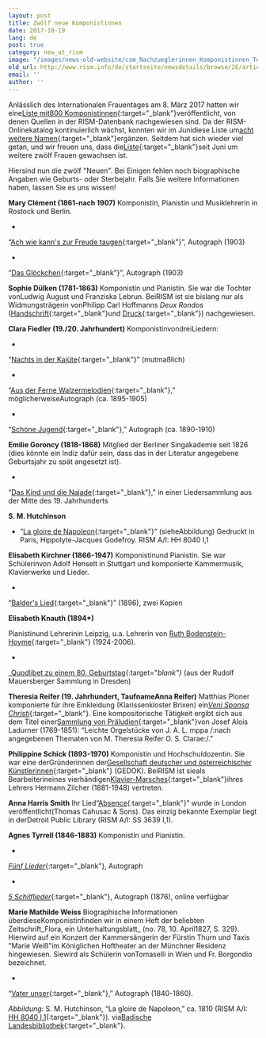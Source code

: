 ```yaml
---
layout: post
title: Zwölf neue Komponistinnen
date: 2017-10-19
lang: de
post: true
category: new_at_rism
image: "/images/news-old-website/csm_Nachzueglerinnen_Komponistinnen_Teil_II_bddc348214.jpg"
old_url: http://www.rism.info/de/startseite/newsdetails/browse/26/article/64/twelve-more-women-composers.html
email: ''
author: ''
---
```


Anlässlich des Internationalen Frauentages am 8. März 2017 hatten wir eine[Liste mit800 Komponistinnen](/events/2017/03/08/international-womens-day-women-composers-in.html){:target="_blank"}veröffentlicht, von denen Quellen in der RISM-Datenbank nachgewiesen sind. Da der RISM-Onlinekatalog kontinuierlich wächst, konnten wir im Junidiese Liste um[acht weitere Namen](/new_at_rism/2017/06/29/eight-more-women-composers.html){:target="_blank"}ergänzen. Seitdem hat sich wieder viel getan, und wir freuen uns, dass die[Liste](https://docs.google.com/spreadsheets/d/1CsgG08vTu8wL8_K7EDNMlJ7QG904qEwy4vpkvrPBp6g){:target="_blank"}seit Juni um weitere zwölf Frauen gewachsen ist.

Hiersind nun die zwölf "Neuen". Bei Einigen fehlen noch biographische Angaben wie Geburts- oder Sterbejahr. Falls Sie weitere Informationen haben, lassen Sie es uns wissen!

**Mary Clément (1861-nach 1907)**
Komponistin, Pianistin und Musiklehrerin in Rostock und Berlin.

-

“[Ach wie kann's zur Freude taugen](https://opac.rism.info/search?id=1001021061){:target="_blank"}”, Autograph (1903)

-

“[Das Glöckchen](https://opac.rism.info/search?id=1001021064){:target="_blank"}”, Autograph (1903)

**Sophie Dülken (1781-1863)**
Komponistin und Pianistin. Sie war die Tochter vonLudwig August und Franziska Lebrun. BeiRISM ist sie bislang nur als Widmungsträgerin vonPhilipp Carl Hoffmanns _Deux Rondos_ ([Handschrift](https://opac.rism.info/search?id=452018997&Language=en){:target="_blank"}und [Druck](https://opac.rism.info/search?id=00000990029850&Language=en){:target="_blank"}) nachgewiesen.

**Clara Fiedler (19./20. Jahrhundert)**
KomponistinvondreiLiedern:

-

“[Nachts in der Kajüte](https://opac.rism.info/search?id=452017397&Language=en){:target="_blank"}” (mutmaßlich)

-

“[Aus der Ferne Walzermelodien](https://opac.rism.info/search?id=1001020102&Language=en){:target="_blank"},” möglicherweiseAutograph (ca. 1895-1905)

-

“[Schöne Jugend](https://opac.rism.info/search?id=1001021228&Language=en){:target="_blank"},” Autograph (ca. 1890-1910)


**Emilie Goroncy (1818-1868)**
Mitglied der Berliner Singakademie seit 1826 (dies könnte ein Indiz dafür sein, dass das in der Literatur angegebene Geburtsjahr zu spät angesetzt ist).

-

“[Das Kind und die Najade](https://opac.rism.info/search?id=1001016121&Language=en){:target="_blank"},” in einer Liedersammlung aus der Mitte des 19. Jahrhunderts

**S. M. Hutchinson**

- “[La gloire de Napoleon](https://opac.rism.info/search?id=00000991021170&Language=en){:target="_blank"}” (sieheAbbildung)
Gedruckt in Paris, Hippolyte-Jacques Godefroy. RISM A/I: HH 8040 I,1


**Elisabeth Kirchner (1866-1947)**
Komponistinund Pianistin. Sie war Schülerinvon Adolf Henselt in Stuttgart und komponierte Kammermusik, Klavierwerke und Lieder.

-

“[Balder's Lied](https://opac.rism.info/search?q=Elisabeth+Kirchner+balders&Language=en){:target="_blank"}” (1896), zwei Kopien

**Elisabeth Knauth (1894\*)**

Pianistinund Lehrerinin Leipzig, u.a. Lehrerin von [Ruth Bodenstein-Hoyme](https://de.wikipedia.org/wiki/Ruth_Bodenstein-Hoyme){:target="_blank"} (1924-2006).

-

_[Quodlibet zu einem 80. Geburtstag](https://opac.rism.info/search?id=1001016397&Language=en){:target="_blank"}_ (aus der Rudolf Mauersberger Sammlung in Dresden)


**Theresia Reifer (19. Jahrhundert, TaufnameAnna Reifer)**
Matthias Ploner komponierte für ihre Einkleidung (Klarissenkloster Brixen) ein[_Veni Sponsa Christi_](https://opac.rism.info/search?id=1001014411&Language=en){:target="_blank"}. Eine kompositorische Tätigkeit ergibt sich aus dem Titel einer[Sammlung von Präludien](https://opac.rism.info/search?id=1001014399&Language=en){:target="_blank"}von Josef Alois Ladurner (1769-1851): “Leichte Orgelstücke von J. A. L. mppa /:nach angegebenen Thematen von M. Theresia Reifer O. S. Clarae:/.”

**Philippine Schick (1893-1970)**
Komponistin und Hochschuldozentin. Sie war eine derGründerinnen der[Gesellschaft deutscher und österreichischer Künstlerinnen](https://gedok.de){:target="_blank"} (GEDOK). BeiRISM ist sieals Bearbeiterineines vierhändigen[Klavier-Marsches](https://opac.rism.info/search?id=1001016008&Language=en){:target="_blank"}ihres Lehrers Hermann Zilcher (1881-1948) vertreten.

**Anna Harris Smith**
Ihr Lied“[Absence](https://opac.rism.info/search?id=00000991002557&Language=en){:target="_blank"}” wurde in London veröffentlicht(Thomas Cahusac & Sons). Das einzig bekannte Exemplar liegt in derDetroit Public Library (RISM A/I: SS 3639 I,1).

**Agnes Tyrrell (1846-1883)**
Komponistin und Pianistin.

-

[_Fünf Lieder_](https://opac.rism.info/search?id=1001020953&Language=en){:target="_blank"}, Autograph

-

[_5 Schilflieder_](https://opac.rism.info/search?id=1001021024&Language=en){:target="_blank"}, Autograph (1876), online verfügbar

**Marie Mathilde Weiss**
Biographische Informationen überdieseKomponistinfinden wir in einem Heft der beliebten Zeitschrift_Flora, ein Unterhaltungsblatt_ (no. 78, 10. April1827, S. 329). Hierwird auf ein Konzert der Kammersängerin der Fürstin Thurn und Taxis "Marie Weiß"im Königlichen Hoftheater an der Münchner Residenz hingewiesen. Siewird als Schülerin vonTomaselli in Wien und Fr. Borgondio bezeichnet.

-

“[Vater unser](https://opac.rism.info/search?id=1001008602&Language=en){:target="_blank"},” Autograph (1840-1860).

_Abbildung_: S. M. Hutchinson, “La gloire de Napoleon,” ca. 1810 (RISM A/I: [HH 8040 I,1](https://opac.rism.info/search?id=00000991021170&Language=en){:target="_blank"}). via[Badische Landesbibliothek](https://digital.blb-karlsruhe.de/blbihd/content/pageview/512229){:target="_blank"}.

